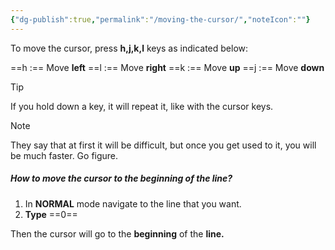 ```yaml
---
{"dg-publish":true,"permalink":"/moving-the-cursor/","noteIcon":""}
---
```


To move the cursor, press **h,j,k,l** keys as indicated below:

==h :== Move **left**
==l :== Move **right**
==k :== Move **up**
==j :== Move **down**

> [!Tip]
> If you hold down a key, it will repeat it, like with the cursor keys.

> [!Note]
> They say that at first it will be difficult, but once you get used to it, you will be much faster. Go figure.

##### How to move the cursor to the beginning of the line?
1. In **NORMAL** mode navigate to the line that you want.
2. **Type** ==0== 

Then the cursor will go to the **beginning** of the **line.** 